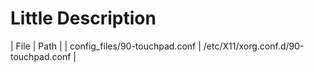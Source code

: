 # Little Description

| File                          | Path                                  |
| config_files/90-touchpad.conf | /etc/X11/xorg.conf.d/90-touchpad.conf |
